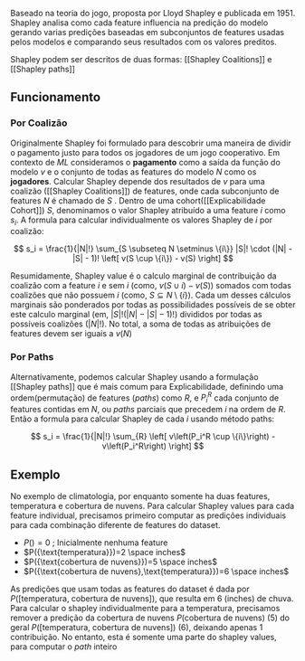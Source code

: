 Baseado na teoria do jogo, proposta por Lloyd Shapley e publicada em 1951. Shapley analisa como cada feature influencia na predição do modelo gerando varias predições baseadas em subconjuntos de features usadas pelos modelos e comparando seus resultados com os valores preditos. 

Shapley podem ser descritos de duas formas: [[Shapley Coalitions]] e [[Shapley paths]]


## Funcionamento

### Por Coalizão

Originalmente Shapley foi formulado para descobrir uma maneira de dividir o pagamento justo para todos os jogadores de um jogo cooperativo. Em contexto de *ML* consideramos o **pagamento** como a saída da função do modelo $v$  e o conjunto de todas as features do modelo $N$ como os **jogadores**. 
Calcular Shapley depende dos resultados de $v$ para uma coalizão ([[Shapley Coalitions]]) de features, onde cada subconjunto de features $N$ é chamado de $S$ . Dentro de uma cohort([[Explicabilidade Cohort]]) $S$, denominamos o valor Shapley atribuído a uma feature $i$ como $s_i$. A formula para calcular individualmente os valores Shapley de $i$ por coalizão:

$$
s_i = \frac{1}{|N|!} \sum_{S \subseteq N \setminus \{i\}} |S|! \cdot (|N| - |S| - 1)! \left[ v(S \cup \{i\}) - v(S) \right]
$$

Resumidamente, Shapley value é o calculo marginal de contribuição da coalizão com a feature $i$ e sem $i$ (como, $v(S\cup i)-v(S)$) somados com todas coalizões que não possuem $i$ (como, ${S \subseteq N \setminus \{i\}}$). Cada um desses cálculos marginais são ponderados por todas as possibilidades possíveis de se obter este calculo marginal (em, $|S|!(|N| - |S| -1)!$) divididos por todas as possíveis coalizões ($|N|!$). No total, a soma de todas as atribuições de features devem ser iguais a $v(N)$ 


### Por Paths

Alternativamente, podemos calcular Shapley usando a formulação [[Shapley paths]] que é mais comum para Explicabilidade, definindo uma ordem(permutação) de features (*paths*) como $R$, e $P_i^R$ cada conjunto de features contidas em $N$, ou *paths* parciais que precedem $i$ na ordem de $R$. Então a formula para calcular Shapley de cada $i$ usando método paths:

$$
s_i = \frac{1}{|N|!} \sum_{R} \left[ v\left(P_i^R \cup \{i\}\right) - v\left(P_i^R\right) \right]
$$
## Exemplo

No exemplo de climatologia, por enquanto somente ha duas features, temperatura e cobertura de nuvens. Para calcular Shapley values para cada feature individual, precisamos primeiro computar as predições individuais para cada combinação diferente de features do dataset. 
- $P({})=0$ ; Inicialmente nenhuma feature
- $P({\text{temperatura}})=2 \space inches$
- $P({\text{cobertura de nuvens}})=5 \space inches$ 
- $P({\text{cobertura de nuvens},\text{temperatura}})=6 \space inches$  

As predições que usam todas as features do dataset é dada por $P(\text{[temperatura, cobertura de nuvens]})$, que resulta em 6 (inches) de chuva.  Para calcular o shapley individualmente para a temperatura, precisamos remover a predição da cobertura de nuvens $P(\text{cobertura de nuvens})$ (5) do geral $P(\text{[temperatura, cobertura de nuvens]})$ (6), deixando apenas 1 contribuição. No entanto, esta é somente uma parte do shapley values, para computar o *path* inteiro 